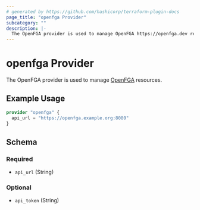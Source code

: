 ```yaml
---
# generated by https://github.com/hashicorp/terraform-plugin-docs
page_title: "openfga Provider"
subcategory: ""
description: |-
  The OpenFGA provider is used to manage OpenFGA https://openfga.dev resources.
---
```


# openfga Provider

The OpenFGA provider is used to manage [OpenFGA](https://openfga.dev) resources.

## Example Usage

```terraform
provider "openfga" {
  api_url = "https://openfga.example.org:8080"
}
```

<!-- schema generated by tfplugindocs -->
## Schema

### Required

- `api_url` (String)

### Optional

- `api_token` (String)

